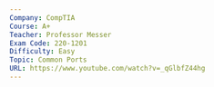 ```yaml
---
Company: CompTIA
Course: A+
Teacher: Professor Messer
Exam Code: 220-1201
Difficulty: Easy
Topic: Common Ports
URL: https://www.youtube.com/watch?v=_qGlbfZ44hg
---
```

